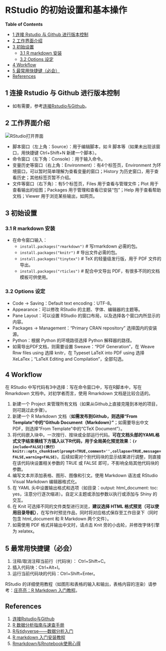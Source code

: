 # RStudio 的初始设置和基本操作

**Table of Contents**

- [1 连接 Rstudio 与 Github 进行版本控制](#1-连接-rstudio-与-github-进行版本控制)
- [2 工作界面介绍](#2-工作界面介绍)
- [3 初始设置](#3-初始设置)
  - [3.1 R markdown 安装](#31-r-markdown-安装)
  - [3.2 Options 设定](#32-options-设定)
- [4 Workflow](#4-workflow)
- [5 最常用快捷键（必会）](#5-最常用快捷键必会)
- [References](#references)



## 1 连接 Rstudio 与 Github 进行版本控制

- 如有需要，参考[连接Rstudio与Github](http://afarx.com/2018/02/26/Rstudio-Github/)。

## 2 工作界面介绍

![RStudio打开界面](https://bookdown.org/xiao/RAnalysisBook/RstudioDesk_mark.png)

- 脚本窗口（左上角：Source）：用于编辑脚本，如 R 脚本等（如果未出现该窗口，用快捷键 Ctrl+Shift+N 新建一个脚本）。
- 命令窗口（左下角：Console）：用于输入命令。
- 变量历史等窗口（右上角：Environment）：有4个标签页，Environment 为环境窗口，可以暂时简单理解为查看变量的窗口；History 为历史窗口，用于查看历史；其他标签页暂不介绍。
- 文件等窗口（右下角）：有5个标签页，Files 用于查看与管理文件；Plot 用于查看输出的绘图；Packages 用于管理和查看已安装“包”；Help 用于查看帮助文档；Viewer 用于浏览某些输出，如网页。

## 3 初始设置

### 3.1 R markdown 安装

- 在命令窗口输入：
  - `install.packages("rmarkdown")` # 写rmarkdown 必需的包。
  - `install.packages("knitr")` # 导出文件必需的包。
  - `install.packages("tinytex")` # TeX 的轻量级发行版，用于 PDF 文件的导出。
  - `install.packages("rticles")` # 配合中文导出 PDF，有很多不同的文档模板可供使用。

### 3.2 Options 设定

- Code -> Saving：Default text encoding：UTF-8。
- Appearance：可以修改 RStudio 的主题、字体、编辑器的主题等。
- Pane Layout：可以设置 RStudio 的窗口布局，以及选择各个窗口内所显示的内容。
- Packages -> Management：“Primary CRAN repository” 选择国内的安装源。
- Python：根据 Python 的环境路径选择 Python 解释器的路径。
- 如需导出PDF文档，则需要设置 Sweave：“PDF Generation”，在 Weave Rnw files using 选择 knitr，在 Typeset LaTeX into PDF using 选择 XeLaTex；“LaTeX Editing and Compilation”，全部勾选。

## 4 Workflow

在 RStudio 中写代码有3中选择：写在命令窗口中，写在R脚本中，写在 Rmarkdown 文档中。对初学者而言，使用 Rmarkdown 文档是比较合适的。

1. 新建一个 Project 来管理所有文档（如果从Github上直接克隆到本地的项目，则可跳过此步骤）。
2. 新建一个 R Markdown 文档（**如需发布到Github，则选择“From Template”中的“Github Document（Markdown）”**；如需要导出中文 PDF，则选择“From Template”中的“CTeX Document”）。
3. 将代码嵌入块中。一次按行、按块或全部运行代码。**可在文档头部的YAML格式文字结束横线下方插入以下R代码，用于全局美化预览效果：```{r include=FALSE}(换行）knitr::opts_chunk$set(prompt=TRUE,comment='',collapse=TRUE,message=FALSE,warning=FALSE)```**。后续如需对个别代码块的显示结果进行调整，则直接在该代码块设置相关参数的 TRUE 或 FALSE 即可，不影响全局其他代码块的参数。
4. 编写文本并添加表格、图形、图像和引文。使用 Markdown 语法或 RStudio Visual Markdown 编辑器格式化。
5. 在 YAML 头中设置输出格式和选项（如目录：output: html_document: toc: yes，注意分行逐次缩进）。自定义主题或添加参数以执行或添加与 Shiny 的交互。
6. 在 Knit 可选择不同的文件类型进行浏览，**建议选择 HTML 格式预览（可以使用目录导航）**，在写作时预览作品，同时将对应格式保存至工作目录下（同时包含 html_document 和 R Markdown 两个文件）。
7. 如需使用 PDF 格式并输出中文时，请点击 Knit 旁的小齿轮，并修改字体引擎为 xelatex。

## 5 最常用快捷键（必会）

1. 注释/取消注释当前行（代码块）： Ctrl+Shift+C。
2. 插入代码块：Ctrl+Alt+I。
3. 运行当前代码块的代码：Ctrl+Shift+Enter。

RStudio 的详细使用教程（如图形和表格的输入和输出，表格内容的渲染）请参考：[庄亮亮：R Markdown 入门教程](https://cosx.org/2021/04/rmarkdown-introduction/)。

## References

1. [连接Rstudio与Github](http://afarx.com/2018/02/26/Rstudio-Github/)
2. [R 数据分析指南与速查手册](https://bookdown.org/xiao/RAnalysisBook/)
3. [R与tidyverse——数据分析入门](https://tshi.page/r-and-tidyverse-book/index.html)
4. [R markdown 入门安装教程](https://www.jianshu.com/p/4fa7c107fe9c)
5. [Rmarkdown与Rnotebook使用心得](https://blog.csdn.net/qq_41437512/article/details/107094265)